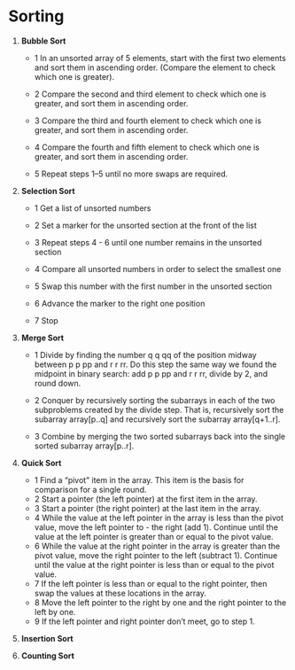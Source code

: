 # Sorting


1. **Bubble Sort**
   - 1 In an unsorted array of 5 elements, start with the first two elements and sort them in ascending     order. (Compare the element to check which one is greater).

   - 2 Compare the second and third element to check which one is greater, and sort them in ascending order.
   
   - 3 Compare the third and fourth element to check which one is greater, and sort them in ascending order.
   
   - 4 Compare the fourth and fifth element to check which one is greater, and sort them in ascending order.
   
   - 5 Repeat steps 1–5 until no more swaps are required.
2. **Selection Sort**
   
    - 1 Get a list of unsorted numbers
     
    - 2 Set a marker for the unsorted section at the front of the list
     
    - 3 Repeat steps 4 - 6 until one number remains in the unsorted section
     
    - 4 Compare all unsorted numbers in order to select the smallest one
     
    - 5 Swap this number with the first number in the unsorted section
    
    - 6 Advance the marker to the right one position
    
    - 7 Stop

3. **Merge Sort**
    - 1 Divide by finding the number q q qq of the position midway between p p pp and r r rr. Do this step the        same way we found the midpoint in binary search: add p p pp and r r rr, divide by 2, and round down.
     
    - 2 Conquer by recursively sorting the subarrays in each of the two subproblems created by the divide step.       That is, recursively sort the subarray array[p..q] and recursively sort the subarray array[q+1..r].
    
    - 3 Combine by merging the two sorted subarrays back into the single sorted subarray array[p..r].
4. **Quick Sort**
    - 1  Find a “pivot” item in the array. This item is the basis for comparison for a single round.
    - 2 Start a pointer (the left pointer) at the first item in the array.
    - 3 Start a pointer (the right pointer) at the last item in the array.
    - 4 While the value at the left pointer in the array is less than the pivot value, move the left pointer to -     the right (add 1). Continue until the value at the left pointer is greater than or equal to the pivot         value.
    - 6 While the value at the right pointer in the array is greater than the pivot value, move the right pointer     to the left (subtract 1). Continue until the value at the right pointer is less than or equal to the          pivot value.
    - 7 If the left pointer is less than or equal to the right pointer, then swap the values at these locations       in the array.
    - 8 Move the left pointer to the right by one and the right pointer to the left by one.
    - 9 If the left pointer and right pointer don’t meet, go to step 1.
5. **Insertion Sort**
6. **Counting Sort**
